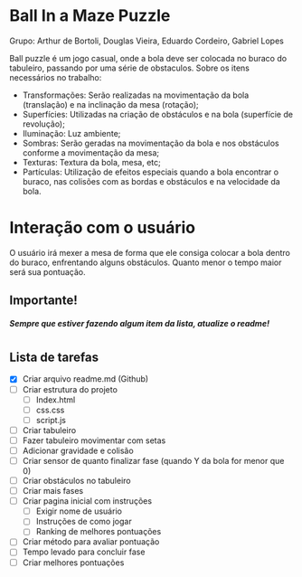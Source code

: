 # Ball In a Maze Puzzle

Grupo: Arthur de Bortoli, Douglas Vieira, Eduardo Cordeiro, Gabriel Lopes

Ball puzzle é um jogo casual, onde a bola deve ser colocada no buraco do tabuleiro, passando por uma série de obstaculos.
Sobre os itens necessários no trabalho: 

* Transformações: Serão realizadas na movimentação da bola (translação) e na inclinação da mesa (rotação);
* Superfícies: Utilizadas na criação de obstáculos e na bola (superfície de revolução);
* Iluminação: Luz ambiente;
* Sombras: Serão geradas na movimentação da bola e nos obstáculos conforme a movimentação da mesa;
* Texturas: Textura da bola, mesa, etc;
* Partículas: Utilização de efeitos especiais quando a bola encontrar o buraco, nas colisões com as bordas e obstáculos e na velocidade da bola.

# Interação com o usuário

O usuário irá mexer a mesa de forma que ele consiga colocar a bola dentro do buraco, enfrentando alguns obstáculos. Quanto menor o tempo maior será sua pontuação.

## Importante!
#####  Sempre que estiver fazendo algum item da lista, atualize o *readme*!

#
#
## Lista de tarefas

 * [x] Criar arquivo readme.md (Github)
 * [ ] Criar estrutura do projeto
    * [ ] Index.html
    * [ ] css.css
    * [ ] script.js
* [ ] Criar tabuleiro
* [ ] Fazer tabuleiro movimentar com setas 
* [ ] Adicionar gravidade e colisão
* [ ] Criar sensor de quanto finalizar fase (quando Y da bola for menor que 0)
* [ ] Criar obstáculos no tabuleiro
* [ ] Criar mais fases
* [ ] Criar pagina inicial com instruções
    * [ ] Exigir nome de usuário
    * [ ] Instruções de como jogar
    * [ ] Ranking de melhores pontuações
* [ ] Criar método para avaliar pontuação
* [ ] Tempo levado para concluir fase
* [ ] Criar melhores pontuações
